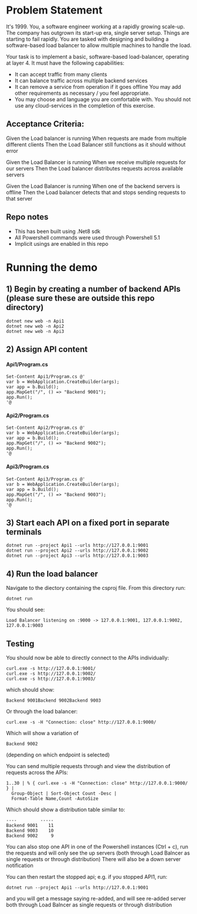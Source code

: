 # Problem Statement

It's 1999. You, a software engineer working at a rapidly growing scale-up. The company has outgrown its start-up era, single server setup. Things are starting to fail rapidly. You are tasked with designing and building a software-based load balancer to allow multiple machines to handle the load.

Your task is to implement a basic, software-based load-balancer, operating at layer 4. It must have the following capabilities:

- It can accept traffic from many clients
- It can balance traffic across multiple backend services
- It can remove a service from operation if it goes offline You may add other requirements as necessary / you feel appropriate. 
- You may choose and language you are comfortable with. You should not use any cloud-services in the completion of this exercise.

## Acceptance Criteria:

Given the Load balancer is running 
When requests are made from multiple different clients 
Then the Load Balancer still functions as it should without error

Given the Load Balancer is running 
When we receive multiple requests for our servers 
Then the Load balancer distributes requests across available servers

Given the Load Balancer is running 
When one of the backend servers is offline 
Then the Load balancer detects that and stops sending requests to that server


## Repo notes
- This has been built using .Net8 sdk
- All Powershell commands were used through Powershell 5.1 
- Implicit usings are enabled in this repo


# Running the demo
## 1) Begin by creating a number of backend APIs (please sure these are outside this repo directory)


```
dotnet new web -n Api1
dotnet new web -n Api2
dotnet new web -n Api3
```

## 2) Assign API content

#### Api1/Program.cs
```
Set-Content Api1/Program.cs @'
var b = WebApplication.CreateBuilder(args);
var app = b.Build();
app.MapGet("/", () => "Backend 9001");
app.Run();
'@
```

#### Api2/Program.cs
```
Set-Content Api2/Program.cs @'
var b = WebApplication.CreateBuilder(args);
var app = b.Build();
app.MapGet("/", () => "Backend 9002");
app.Run();
'@
```

#### Api3/Program.cs
```
Set-Content Api3/Program.cs @'
var b = WebApplication.CreateBuilder(args);
var app = b.Build();
app.MapGet("/", () => "Backend 9003");
app.Run();
'@
```

## 3) Start each API on a fixed port in separate terminals
```
dotnet run --project Api1 --urls http://127.0.0.1:9001
dotnet run --project Api2 --urls http://127.0.0.1:9002
dotnet run --project Api3 --urls http://127.0.0.1:9003
```
## 4) Run the load balancer
Navigate to the diectory containing the csproj file.
From this directory run:
```
dotnet run
```

You should see:
```
Load Balancer listening on :9000 -> 127.0.0.1:9001, 127.0.0.1:9002, 127.0.0.1:9003
```

## Testing
You should now be able to directly connect to the APIs individually:
```
curl.exe -s http://127.0.0.1:9001/
curl.exe -s http://127.0.0.1:9002/
curl.exe -s http://127.0.0.1:9003/
```
which should show:
```
Backend 9001Backend 9002Backend 9003
```
 
 Or through the load balancer:
 ```
 curl.exe -s -H "Connection: close" http://127.0.0.1:9000/
 ```
 Which will show a variation of
 ```
 Backend 9002
 ```
 (depending on which endpoint is selected)

You can send multiple requests through and view the distribution of requests across the APIs:
```
1..30 | % { curl.exe -s -H "Connection: close" http://127.0.0.1:9000/ } |
  Group-Object | Sort-Object Count -Desc |
  Format-Table Name,Count -AutoSize
```

Which should show a distribution table similar to:
```Name         Count
----         -----
Backend 9001    11
Backend 9003    10
Backend 9002     9
```


You can also stop one API in one of the Powershell instances (Ctrl + c), run the requests and will only see the up servers (both through Load Balncer as single requests or through distribution)
There will also be a down server notification

You can then restart the stopped api; e.g. if you stopped API1, run:
```
dotnet run --project Api1 --urls http://127.0.0.1:9001
```
 and you will get a message saying re-added, and will see re-added server both through Load Balncer as single requests or through distribution


